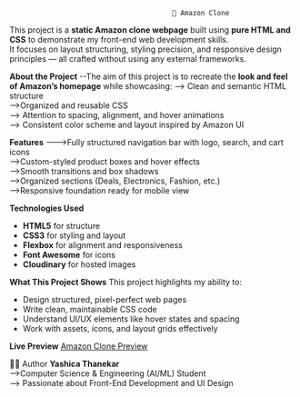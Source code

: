                                             🌟 Amazon Clone

This project is a **static Amazon clone webpage** built using **pure HTML and CSS** to demonstrate my front-end web development skills.  
It focuses on layout structuring, styling precision, and responsive design principles — all crafted without using any external frameworks.



**About the Project**
--The aim of this project is to recreate the **look and feel of Amazon’s homepage** while showcasing:
--> Clean and semantic HTML structure  
-->Organized and reusable CSS  
--> Attention to spacing, alignment, and hover animations  
--> Consistent color scheme and layout inspired by Amazon UI  



**Features**
--->Fully structured navigation bar with logo, search, and cart icons  
-->Custom-styled product boxes and hover effects  
-->Smooth transitions and box shadows  
-->Organized sections (Deals, Electronics, Fashion, etc.)  
-->Responsive foundation ready for mobile view  



**Technologies Used**
- **HTML5** for structure  
- **CSS3** for styling and layout  
- **Flexbox** for alignment and responsiveness  
- **Font Awesome** for icons  
- **Cloudinary** for hosted images  



**What This Project Shows**
This project highlights my ability to:
- Design structured, pixel-perfect web pages  
- Write clean, maintainable CSS code  
- Understand UI/UX elements like hover states and spacing  
- Work with assets, icons, and layout grids effectively  


**Live Preview**
[Amazon Clone Preview](https://yashicathanekar.github.io/amazon-clone/)



👩‍💻 Author
**Yashica Thanekar**  
-->Computer Science & Engineering (AI/ML) Student  
--> Passionate about Front-End Development and UI Design  


